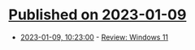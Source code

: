 # [Published on 2023-01-09](index.md)

* [2023-01-09, 10:23:00](https://soylentnews.org/article.pl?sid=23/01/08/1646223&from=rss) - [Review: Windows 11](https://soylentnews.org/article.pl?sid=23/01/08/1646223&from=rss)
